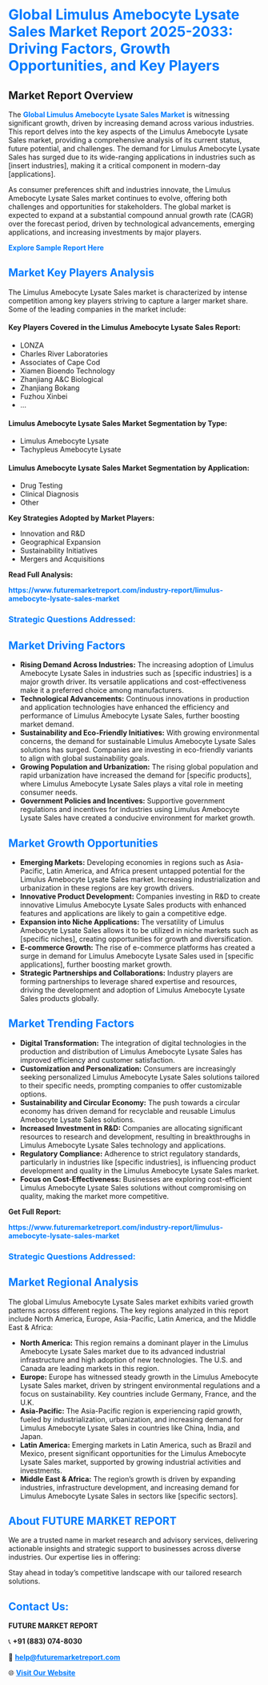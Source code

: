 <h1 style="color: #007BFF;">Global Limulus Amebocyte Lysate Sales Market Report 2025-2033: Driving Factors, Growth Opportunities, and Key Players</h1>

<section id="overview">
<h2>Market Report Overview</h2>
<p>The <a href="https://www.futuremarketreport.com/industry-report/limulus-amebocyte-lysate-sales-market" style="color: #007BFF; text-decoration: none;"><strong>Global Limulus Amebocyte Lysate Sales Market</strong></a> is witnessing significant growth, driven by increasing demand across various industries. This report delves into the key aspects of the Limulus Amebocyte Lysate Sales market, providing a comprehensive analysis of its current status, future potential, and challenges. The demand for Limulus Amebocyte Lysate Sales has surged due to its wide-ranging applications in industries such as [insert industries], making it a critical component in modern-day [applications].</p>
<p>As consumer preferences shift and industries innovate, the Limulus Amebocyte Lysate Sales market continues to evolve, offering both challenges and opportunities for stakeholders. The global market is expected to expand at a substantial compound annual growth rate (CAGR) over the forecast period, driven by technological advancements, emerging applications, and increasing investments by major players.</p>
</section>

<section id="overview">
<p><a href="https://www.futuremarketreport.com/request-sample/reportId=109234" style="color: #007BFF; text-decoration: none;"><strong>Explore Sample Report Here</strong></a></p>
</section>

<section id="key-players">
<h2 style="color: #007BFF;">Market Key Players Analysis</h2>
<p>The Limulus Amebocyte Lysate Sales market is characterized by intense competition among key players striving to capture a larger market share. Some of the leading companies in the market include:</p>
<h4>Key Players Covered in the Limulus Amebocyte Lysate Sales Report:</h4>
<ul><li>LONZA</li><li>Charles River Laboratories</li><li>Associates of Cape Cod</li><li>Xiamen Bioendo Technology</li><li>Zhanjiang A&amp;C Biological</li><li>Zhanjiang Bokang</li><li>Fuzhou Xinbei</li><li>...</li></ul>
<h4>Limulus Amebocyte Lysate Sales Market Segmentation by Type:</h4>
<ul><li>Limulus Amebocyte Lysate</li><li>Tachypleus Amebocyte Lysate</li></ul>

<h4>Limulus Amebocyte Lysate Sales Market Segmentation by Application:</h4>
<ul><li>Drug Testing</li><li>Clinical Diagnosis</li><li>Other</li></ul>
<p><strong>Key Strategies Adopted by Market Players:</strong></p>
<ul>
<li>Innovation and R&D</li>
<li>Geographical Expansion</li>
<li>Sustainability Initiatives</li>
<li>Mergers and Acquisitions</li>
</ul>
</section>

<section>
<p><strong>Read Full Analysis: </strong></p><a href="https://www.futuremarketreport.com/industry-report/limulus-amebocyte-lysate-sales-market" style="color: #007BFF; text-decoration: none;"><strong>https://www.futuremarketreport.com/industry-report/limulus-amebocyte-lysate-sales-market</strong></a>
<h3 style="color: #007BFF;">Strategic Questions Addressed:</h3>
</section>

<section id="driving-factors">
<h2 style="color: #007BFF;">Market Driving Factors</h2>
<ul>
<li><strong>Rising Demand Across Industries:</strong> The increasing adoption of Limulus Amebocyte Lysate Sales in industries such as [specific industries] is a major growth driver. Its versatile applications and cost-effectiveness make it a preferred choice among manufacturers.</li>
<li><strong>Technological Advancements:</strong> Continuous innovations in production and application technologies have enhanced the efficiency and performance of Limulus Amebocyte Lysate Sales, further boosting market demand.</li>
<li><strong>Sustainability and Eco-Friendly Initiatives:</strong> With growing environmental concerns, the demand for sustainable Limulus Amebocyte Lysate Sales solutions has surged. Companies are investing in eco-friendly variants to align with global sustainability goals.</li>
<li><strong>Growing Population and Urbanization:</strong> The rising global population and rapid urbanization have increased the demand for [specific products], where Limulus Amebocyte Lysate Sales plays a vital role in meeting consumer needs.</li>
<li><strong>Government Policies and Incentives:</strong> Supportive government regulations and incentives for industries using Limulus Amebocyte Lysate Sales have created a conducive environment for market growth.</li>
</ul>
</section>

<section id="growth-opportunities">
<h2 style="color: #007BFF;">Market Growth Opportunities</h2>
<ul>
<li><strong>Emerging Markets:</strong> Developing economies in regions such as Asia-Pacific, Latin America, and Africa present untapped potential for the Limulus Amebocyte Lysate Sales market. Increasing industrialization and urbanization in these regions are key growth drivers.</li>
<li><strong>Innovative Product Development:</strong> Companies investing in R&D to create innovative Limulus Amebocyte Lysate Sales products with enhanced features and applications are likely to gain a competitive edge.</li>
<li><strong>Expansion into Niche Applications:</strong> The versatility of Limulus Amebocyte Lysate Sales allows it to be utilized in niche markets such as [specific niches], creating opportunities for growth and diversification.</li>
<li><strong>E-commerce Growth:</strong> The rise of e-commerce platforms has created a surge in demand for Limulus Amebocyte Lysate Sales used in [specific applications], further boosting market growth.</li>
<li><strong>Strategic Partnerships and Collaborations:</strong> Industry players are forming partnerships to leverage shared expertise and resources, driving the development and adoption of Limulus Amebocyte Lysate Sales products globally.</li>
</ul>
</section>

<section id="trending-factors">
<h2 style="color: #007BFF;">Market Trending Factors</h2>
<ul>
<li><strong>Digital Transformation:</strong> The integration of digital technologies in the production and distribution of Limulus Amebocyte Lysate Sales has improved efficiency and customer satisfaction.</li>
<li><strong>Customization and Personalization:</strong> Consumers are increasingly seeking personalized Limulus Amebocyte Lysate Sales solutions tailored to their specific needs, prompting companies to offer customizable options.</li>
<li><strong>Sustainability and Circular Economy:</strong> The push towards a circular economy has driven demand for recyclable and reusable Limulus Amebocyte Lysate Sales solutions.</li>
<li><strong>Increased Investment in R&D:</strong> Companies are allocating significant resources to research and development, resulting in breakthroughs in Limulus Amebocyte Lysate Sales technology and applications.</li>
<li><strong>Regulatory Compliance:</strong> Adherence to strict regulatory standards, particularly in industries like [specific industries], is influencing product development and quality in the Limulus Amebocyte Lysate Sales market.</li>
<li><strong>Focus on Cost-Effectiveness:</strong> Businesses are exploring cost-efficient Limulus Amebocyte Lysate Sales solutions without compromising on quality, making the market more competitive.</li>
</ul>
</section>

<section>
<p><strong>Get Full Report: </strong></p><a href="https://www.futuremarketreport.com/industry-report/limulus-amebocyte-lysate-sales-market" style="color: #007BFF; text-decoration: none;"><strong>https://www.futuremarketreport.com/industry-report/limulus-amebocyte-lysate-sales-market</strong></a>
<h3 style="color: #007BFF;">Strategic Questions Addressed:</h3>
</section>


<section id="regional-analysis">
<h2 style="color: #007BFF;">Market Regional Analysis</h2>
<p>The global Limulus Amebocyte Lysate Sales market exhibits varied growth patterns across different regions. The key regions analyzed in this report include North America, Europe, Asia-Pacific, Latin America, and the Middle East & Africa:</p>
<ul>
<li><strong>North America:</strong> This region remains a dominant player in the Limulus Amebocyte Lysate Sales market due to its advanced industrial infrastructure and high adoption of new technologies. The U.S. and Canada are leading markets in this region.</li>
<li><strong>Europe:</strong> Europe has witnessed steady growth in the Limulus Amebocyte Lysate Sales market, driven by stringent environmental regulations and a focus on sustainability. Key countries include Germany, France, and the U.K.</li>
<li><strong>Asia-Pacific:</strong> The Asia-Pacific region is experiencing rapid growth, fueled by industrialization, urbanization, and increasing demand for Limulus Amebocyte Lysate Sales in countries like China, India, and Japan.</li>
<li><strong>Latin America:</strong> Emerging markets in Latin America, such as Brazil and Mexico, present significant opportunities for the Limulus Amebocyte Lysate Sales market, supported by growing industrial activities and investments.</li>
<li><strong>Middle East & Africa:</strong> The region’s growth is driven by expanding industries, infrastructure development, and increasing demand for Limulus Amebocyte Lysate Sales in sectors like [specific sectors].</li>
</ul>
</section>

<footer>
<h2 style="color: #007BFF;">About FUTURE MARKET REPORT</h2>
<p>We are a trusted name in market research and advisory services, delivering actionable insights and strategic support to businesses across diverse industries. Our expertise lies in offering:</p>

<p>Stay ahead in today’s competitive landscape with our tailored research solutions.</p>

<h2 style="color: #007BFF;">Contact Us:</h2>
<p><strong>FUTURE MARKET REPORT</strong></p>
<p>📞 <strong>+91 (883) 074-8030</strong></p>
<p>📧 <strong><a href="mailto:help@futuremarketreport.com" style="color: #007BFF;">help@futuremarketreport.com</a></strong></p>
<p>🌐 <strong><a href="https://www.futuremarketreport.com/" style="color: #007BFF;">Visit Our Website</a></strong></p>
</footer>